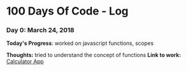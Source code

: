 # 100 Days Of Code - Log

### Day 0: March 24, 2018

**Today's Progress**: worked on javascript functions, scopes

**Thoughts:**  tried to understand the concept of functions
**Link to work:** [Calculator App](http://www.example.com)
